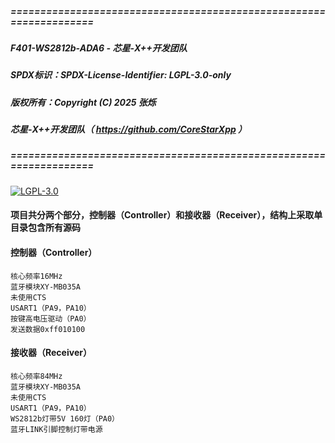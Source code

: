 ﻿##### ===================================================================
##### F401-WS2812b-ADA6 - 芯星-X++开发团队
##### SPDX标识：SPDX-License-Identifier: LGPL-3.0-only
##### 版权所有：Copyright (C) 2025 张烁
#####  		芯星-X++开发团队（ https://github.com/CoreStarXpp ）
##### ===================================================================

[![LGPL-3.0](https://img.shields.io/badge/License-LGPL_v3-blue.svg)](LICENSES/lgpl-3.0.txt)

#### 项目共分两个部分，控制器（Controller）和接收器（Receiver），结构上采取单目录包含所有源码

#### 控制器（Controller）
	核心频率16MHz
	蓝牙模块XY-MB035A
	未使用CTS
	USART1（PA9，PA10）
	按键高电压驱动（PA0）
	发送数据0xff010100

#### 接收器（Receiver）
	核心频率84MHz
	蓝牙模块XY-MB035A
	未使用CTS
	USART1（PA9，PA10）
	WS2812b灯带5V 160灯（PA0）
	蓝牙LINK引脚控制灯带电源
